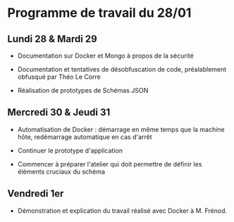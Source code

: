 # Programme de travail du 28/01

## Lundi 28 & Mardi 29

- Documentation sur Docker et Mongo à propos de la sécurité

- Documentation et tentatives de désobfuscation de code, préalablement obfusqué par Théo Le Corre

- Réalisation de prototypes de Schémas JSON

## Mercredi 30 & Jeudi 31

- Automatisation de Docker : démarrage en même temps que la machine hôte, redémarrage automatique en cas d'arrêt

- Continuer le prototype d'application

- Commencer à préparer l'atelier qui doit permettre de définir les éléments cruciaux du schéma

## Vendredi 1er

- Démonstration et explication du travail réalisé avec Docker à M. Frénod.

